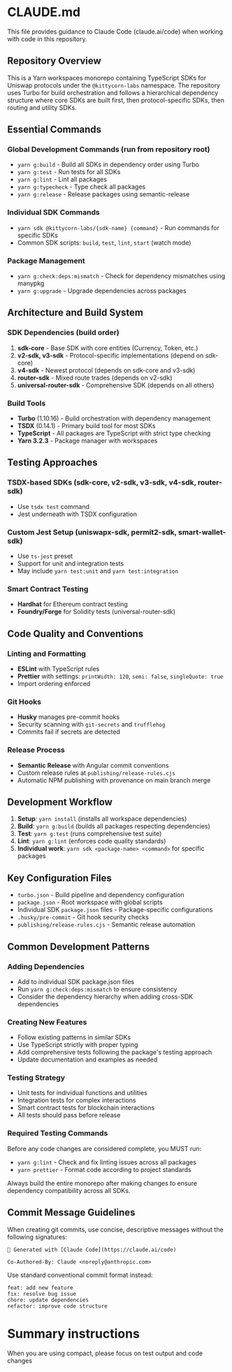 # CLAUDE.md

This file provides guidance to Claude Code (claude.ai/code) when working with code in this repository.

## Repository Overview

This is a Yarn workspaces monorepo containing TypeScript SDKs for Uniswap protocols under the `@kittycorn-labs` namespace. The repository uses Turbo for build orchestration and follows a hierarchical dependency structure where core SDKs are built first, then protocol-specific SDKs, then routing and utility SDKs.

## Essential Commands

### Global Development Commands (run from repository root)
- `yarn g:build` - Build all SDKs in dependency order using Turbo
- `yarn g:test` - Run tests for all SDKs
- `yarn g:lint` - Lint all packages
- `yarn g:typecheck` - Type check all packages
- `yarn g:release` - Release packages using semantic-release

### Individual SDK Commands
- `yarn sdk @kittycorn-labs/{sdk-name} {command}` - Run commands for specific SDKs
- Common SDK scripts: `build`, `test`, `lint`, `start` (watch mode)

### Package Management
- `yarn g:check:deps:mismatch` - Check for dependency mismatches using manypkg
- `yarn g:upgrade` - Upgrade dependencies across packages

## Architecture and Build System

### SDK Dependencies (build order)
1. **sdk-core** - Base SDK with core entities (Currency, Token, etc.)
2. **v2-sdk, v3-sdk** - Protocol-specific implementations (depend on sdk-core)
3. **v4-sdk** - Newest protocol (depends on sdk-core and v3-sdk)
4. **router-sdk** - Mixed route trades (depends on v2-sdk)
5. **universal-router-sdk** - Comprehensive SDK (depends on all others)

### Build Tools
- **Turbo** (1.10.16) - Build orchestration with dependency management
- **TSDX** (0.14.1) - Primary build tool for most SDKs
- **TypeScript** - All packages are TypeScript with strict type checking
- **Yarn 3.2.3** - Package manager with workspaces

## Testing Approaches

### TSDX-based SDKs (sdk-core, v2-sdk, v3-sdk, v4-sdk, router-sdk)
- Use `tsdx test` command
- Jest underneath with TSDX configuration

### Custom Jest Setup (uniswapx-sdk, permit2-sdk, smart-wallet-sdk)
- Use `ts-jest` preset
- Support for unit and integration tests
- May include `yarn test:unit` and `yarn test:integration`

### Smart Contract Testing
- **Hardhat** for Ethereum contract testing
- **Foundry/Forge** for Solidity tests (universal-router-sdk)

## Code Quality and Conventions

### Linting and Formatting
- **ESLint** with TypeScript rules
- **Prettier** with settings: `printWidth: 120`, `semi: false`, `singleQuote: true`
- Import ordering enforced

### Git Hooks
- **Husky** manages pre-commit hooks
- Security scanning with `git-secrets` and `trufflehog`
- Commits fail if secrets are detected

### Release Process
- **Semantic Release** with Angular commit conventions
- Custom release rules at `publishing/release-rules.cjs`
- Automatic NPM publishing with provenance on main branch merge

## Development Workflow

1. **Setup**: `yarn install` (installs all workspace dependencies)
2. **Build**: `yarn g:build` (builds all packages respecting dependencies)
3. **Test**: `yarn g:test` (runs comprehensive test suite)
4. **Lint**: `yarn g:lint` (enforces code quality standards)
5. **Individual work**: `yarn sdk <package-name> <command>` for specific packages

## Key Configuration Files

- `turbo.json` - Build pipeline and dependency configuration
- `package.json` - Root workspace with global scripts
- Individual SDK `package.json` files - Package-specific configurations
- `.husky/pre-commit` - Git hook security checks
- `publishing/release-rules.cjs` - Semantic release automation

## Common Development Patterns

### Adding Dependencies
- Add to individual SDK package.json files
- Run `yarn g:check:deps:mismatch` to ensure consistency
- Consider the dependency hierarchy when adding cross-SDK dependencies

### Creating New Features
- Follow existing patterns in similar SDKs
- Use TypeScript strictly with proper typing
- Add comprehensive tests following the package's testing approach
- Update documentation and examples as needed

### Testing Strategy
- Unit tests for individual functions and utilities
- Integration tests for complex interactions
- Smart contract tests for blockchain interactions
- All tests should pass before release

### Required Testing Commands
Before any code changes are considered complete, you MUST run:
- `yarn g:lint` - Check and fix linting issues across all packages
- `yarn prettier` - Format code according to project standards

Always build the entire monorepo after making changes to ensure dependency compatibility across all SDKs.

## Commit Message Guidelines

When creating git commits, use concise, descriptive messages without the following signatures:

```
🤖 Generated with [Claude Code](https://claude.ai/code)

Co-Authored-By: Claude <noreply@anthropic.com>
```

Use standard conventional commit format instead:

```
feat: add new feature
fix: resolve bug issue
chore: update dependencies
refactor: improve code structure
```

# Summary instructions

When you are using compact, please focus on test output and code changes
